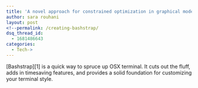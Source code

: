```yaml
---
title: 'A novel approach for constrained optimization in graphical model'
author: sara rouhani
layout: post
<!--permalink: /creating-bashstrap/
dsq_thread_id:
  - 1681486643
categories:
  - Tech->
---
```

[Bashstrap][1] is a quick way to spruce up OSX terminal. It cuts out the fluff, adds in timesaving features, and provides a solid foundation for customizing your terminal style.<!--more-->

<!--[bashstrap screenshot][2]-

## Feature list

### Faster directory navigation

*   Open your current directory in Sublime Text (with just 2 characters)
*   Jump directories rapidly, without having to set aliases—using Z (my favorite feature!)
*   Tab bar displays your current directory
*   Lots of quick shortcut aliases that I use for git and moving around directories

### Customized bash prompt line

*   Git branch status inline
*   ☠ ahoy! An easily customizable symbol 
*   Stripped out extraneous text 

### Updated color scheme

*   Colored &#8216;ls&#8217;
*   Syntax highlighted &#8216;cat&#8217;

[Install via Github (takes 10 mins)][1]

* * *

In the rest of this post I&#8217;ll go into detail on how I configured the features. I&#8217;m not an expert at customizing terminal—if you notice anything that could be improved, please leave a comment or open a pull request.

## Supports

### Bash, not zsh

I don&#8217;t have a need for any of [z shell&#8217;s features][3] so I decided not to go that route. Bash is capable of a lot of those features now, like command-line completion. I looked at [oh-my-zsh][4] briefly, but there weren&#8217;t any themes to my liking.

### iTerm, not Terminal

This was primarily because I had a lot of difficulty customizing the stock terminal that comes with OSX. It was way easier to edit colors and preferences in iTerm 2. There are some [iTerm features][5] that I&#8217;d expect to use in the future too.

### Sublime Text, not Vim

I use Sublime Text for virtually all text editing so decided to leave out the .vimrc that customizes Vim.

## File Organization

File organization based on [Mathias Bynens epic dotfiles][6].

The installation notes on the repo cover installing to your home directory, which is where OSX looks for your dotfiles. This works perfectly, but I found that housing my dotfiles in their own folder and symlinking to them from my home directory gave a lot of advantages.

It makes it easier to backup, version and share my dotfiles by creating a Github repo for them. There&#8217;s even a landing page dedicated to [dotfiles on Github][7].

To install to a folder:

1.  Fork and clone the [Bashstrap repo][1] to a subfolder of your home directory. I keep my dotfiles in ~/Code/dotfiles.

2.  Backup your current dotfiles (optional)
    
        cp ~/.bash_profile ~/.bash_profile_old
        cp ~/.bashrc ~/.bashrc_old
        cp ~/.gitconfig ~/.gitconfig_old
        

3.  Create symlinks to the new dotfiles
    
        ln -s ~/.bash_profile ~/your/path/to/.bash_profile
        ln -s ~/.bashrc ~/your/path/to/.bashrc
        ln -s ~/.gitconfig ~/your/path/to/.gitconfig
        ln -s ~/.gitignore ~/your/path/to/.gitignore
        ln -s ~/.hushlogin ~/your/path/to/.hushlogin
        

Side note: I wish I&#8217;d realized there&#8217;s a [Sublime Text syntax highlighting package for dotfiles][8] before I started work on customizing them. It&#8217;s really helpful!

## Productivity Features

### Open files and directories in Sublime Text

There are multiple ways to set this up, some more complicated than others. The best I found is a this one-liner that&#8217;s included in the .bash_profile.

*   alias s=&#8217;open -a &#8220;Sublime Text 2&#8243;&#8216;

This enables you to just type &#8220;s .&#8221; to open the current directory in Sublime Text. Or &#8220;s file-name.ext&#8221; to open a file.

### Z directory jumping

Possibly my favorite feature is Z (not to be confused with zsh, which is a totally different thing).

Z removes a lot of the need for cd&#8217;ing around directories. Instead you type &#8220;z&#8221; then any substring of the name of the directory you want to jump to. For example I can be in any dir and type &#8220;z dotf&#8221; to jump straight into my dotfiles dir. This means I don&#8217;t need to bother setting up aliases for frequently visited directories! It works really really well.

You need to cd around a bit after installing it so that it builds up a memory of the directories you visit. Here&#8217;s the [Z repo][9].

### Changing the bash prompt

My bash prompt is simply &#8220;[user] in [current-directory] on [current-git-branch]&#8220;, where current-git-branch will only display if I&#8217;m within a dir that has a git repo. This came straight from [@gf3&#8242;s bash prompt][10]. I really dig it, and made a few customizations.

For more bash prompt hacking, this [Reddit topic][11] contains a lot of good inspiration, and this [Stack Overflow][12] too.

### Silence the &#8220;welcome, last login was at X&#8221; message

.hushlogin is awesome. Credit to [Mathias][13].

### Display the current dir name as the tab title

With multiple tabs open it&#8217;s nice to be able to see what&#8217;s going on in them. I found a [nice little one-liner for this on Stack Exchange][14], it now lives in my .bash_profile. It displays just the name of the current directory as the tab title.

### Aliases

Z is amazing and eliminates a lot of the need for aliases but there are still some spots where they&#8217;re useful. I added in &#8220;..&#8221;, &#8220;&#8230;&#8221; and &#8220;&#8230;.&#8221; to skip back 1, 2 or 3 directories. I stuck in a couple of aliases to directories that I use frequently too, these can be easily customized and added to.

I use &#8220;ls&#8221; and &#8220;ls -la&#8221; a lot, so there are a number of ls aliases. Typing &#8220;l&#8221; gives you the colorized list in long format, and &#8220;la&#8221; includes dotfiles in the list. These show the directories in blue, which is nice for scannability.

If you&#8217;d like &#8220;cat&#8221; with syntax highlighting you can use the &#8220;c&#8221; alias. You&#8217;ll just need to install [Pygments][15] first.

### Shortcut key binding

Binding shortcut keys to things I want (delete previous word, skip to EOL, etc) seems like a pain in the ass. Instead I opted to get used to the bash shortcuts. Here&#8217;s a [list of the shortcuts I use the most][16].

## Style Updates

I installed [iTerm 2][17] because color tweaking in OSX terminal was a painful process and taking me hours. iTerm 2 lets you preview as you select from the color pallete, which rocks.

### Font

I played around with a lot of fixed width fonts, including Adobe&#8217;s [Source Code Pro][18], and in the end settled on Menlo that comes with OSX. I like 16pt Menlo regular. This can be changed in iTerm Preferences > Profiles > Default > Text > Regular Font (make sure you change the Non-ASCII version to be the same too).

It looks a lot better without bold too. I switched to the non-bold font by unchecking &#8220;Draw bold text in bold font&#8221; in iTerm Preferences > Profiles > Default > Text > Text Rendering.

### Color scheme

The bash prompt edits in .bash_profile took care of a lot of the coloring. But there were still a few things that needed tweaking.

I wanted a lighter blue for the directory highlighting. The quickest way I found to change this was by changing the iTerm blue color. iTerm Preferences > Profiles > Default > Colors > click Blue and make it lighter.

### Cursor

While you&#8217;re in the iTerm color settings you might notice cursor colors too. These are really fun to change! Bright green or pink make really nice cursor colors. Click the &#8220;Smart cursor color&#8221; checkbox, then you can edit Cursor color.

I also like having selection text as the same color as the cursor. I went for bright green, with black text.

Also, my preference is for the thin vertical bar cursor. This can be change in iTerm Preferences > Profiles > Default > Text > Cursor.

### Unicode symbol

The avatar of the bash prompt! I made this really easy to change by creating a variable for it in .bash_profile. Just command+f for &#8220;symbol&#8221;. A few favorites: ⚡ ☠ ☢ ♥. [Tables worth of symbols here][19] to copy paste in.

## That&#8217;s all for now!

All of these tweaks and features are included, it only takes 10 minutes to install.

[Bashstrap on Github][1]

 [1]: https://github.com/barryclark/bashstrap
 [2]: https://raw.github.com/barryclark/bashstrap/master/screenshot.png
 [3]: http://en.wikipedia.org/wiki/Z_shell#Features
 [4]: https://github.com/robbyrussell/oh-my-zsh
 [5]: http://www.iterm2.com/#/section/features/
 [6]: https://github.com/mathiasbynens/dotfiles
 [7]: http://dotfiles.github.io/
 [8]: https://github.com/mattbanks/dotfiles-syntax-highlighting-st2
 [9]: https://github.com/rupa/z
 [10]: https://github.com/gf3/dotfiles
 [11]: http://www.reddit.com/r/programming/comments/697cu/bash_users_what_do_you_have_for_your_ps1/
 [12]: http://stackoverflow.com/questions/103857/what-is-your-favorite-bash-prompt
 [13]: https://github.com/mathiasbynens/dotfiles/blob/master/.hushlogin
 [14]: http://apple.stackexchange.com/questions/90725/for-iterm2-how-do-i-make-the-working-directory-appear-in-the-window-title/90737#90737
 [15]: http://pygments.org/
 [16]: http://www.howtogeek.com/howto/ubuntu/keyboard-shortcuts-for-bash-command-shell-for-ubuntu-debian-suse-redhat-linux-etc/
 [17]: http://www.iterm2.com/#/section/home
 [18]: http://blogs.adobe.com/typblography/2012/09/source-code-pro.html
 [19]: http://en.wikipedia.org/wiki/Unicode_symbols
